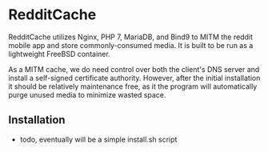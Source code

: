 # RedditCache

RedditCache utilizes Nginx, PHP 7, MariaDB, and Bind9 to MITM the reddit mobile app and store commonly-consumed media. It is built to be run as a lightweight FreeBSD container.

As a MITM cache, we do need control over both the client's DNS server and install a self-signed certificate authority. However, after the initial installation it should be relatively maintenance free, as it the program will automatically purge unused media to minimize wasted space.

## Installation 

* todo, eventually will be a simple install.sh script

